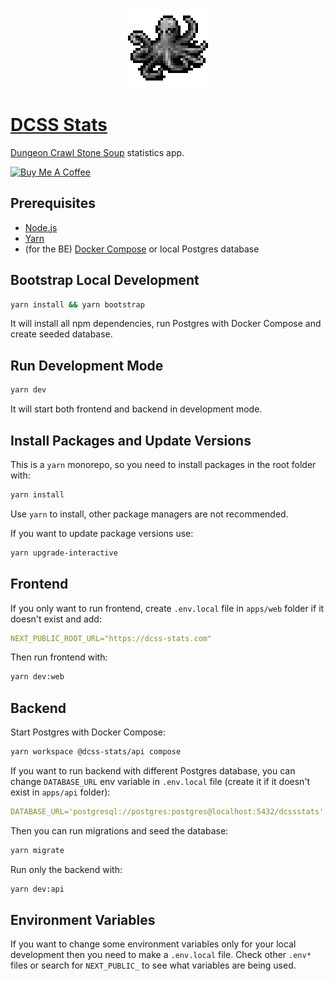 <p align="center">
  <img width="128" height="128" src="./apps/web/public/logo-256.png">
</p>

# [DCSS Stats](https://dcss-stats.com/)

[Dungeon Crawl Stone Soup](https://crawl.develz.org/) statistics app.

<a href="https://www.buymeacoffee.com/totalnoob" target="_blank"><img src="https://cdn.buymeacoffee.com/buttons/v2/default-yellow.png" alt="Buy Me A Coffee" style="height: 60px !important;width: 217px !important;" ></a>

## Prerequisites

- [Node.js](https://nodejs.org/)
- [Yarn](https://yarnpkg.com/)
- (for the BE) [Docker Compose](https://docs.docker.com/compose/) or local Postgres database

## Bootstrap Local Development

```sh
yarn install && yarn bootstrap
```

It will install all npm dependencies, run Postgres with Docker Compose and create seeded database.

## Run Development Mode

```sh
yarn dev
```

It will start both frontend and backend in development mode.

## Install Packages and Update Versions

This is a `yarn` monorepo, so you need to install packages in the root folder with:

```sh
yarn install
```

Use `yarn` to install, other package managers are not recommended.

If you want to update package versions use:

```sh
yarn upgrade-interactive
```

## Frontend

If you only want to run frontend, create `.env.local` file in `apps/web` folder if it doesn't exist and add:

```yml
NEXT_PUBLIC_ROOT_URL="https://dcss-stats.com"
```

Then run frontend with:

```sh
yarn dev:web
```

## Backend

Start Postgres with Docker Compose:

```sh
yarn workspace @dcss-stats/api compose
```

If you want to run backend with different Postgres database, you can change `DATABASE_URL` env variable in `.env.local` file (create it if it doesn't exist in `apps/api` folder):

```yml
DATABASE_URL='postgresql://postgres:postgres@localhost:5432/dcssstats'
```

Then you can run migrations and seed the database:

```sh
yarn migrate
```

Run only the backend with:

```sh
yarn dev:api
```

## Environment Variables

If you want to change some environment variables only for your local development then you need to make a `.env.local` file. Check other `.env*` files or search for `NEXT_PUBLIC_` to see what variables are being used.

